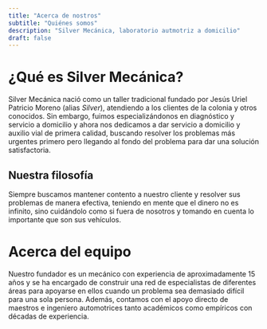 ```yaml
---
title: "Acerca de nostros"
subtitle: "Quiénes somos"
description: "Silver Mecánica, laboratorio autmotriz a domicilio"
draft: false
---
```


# ¿Qué es Silver Mecánica?

Silver Mecánica nació como un taller tradicional fundado por Jesús Uriel Patricio Moreno (alias _Silver_), atendiendo a los clientes de la colonia y otros conocidos. Sin embargo, fuimos especializándonos en diagnóstico y servicio a domicilio y ahora nos dedicamos a dar servicio a domicilio y auxilio vial de primera calidad, buscando resolver los problemas más urgentes primero pero llegando al fondo del problema para dar una solución satisfactoria.

## Nuestra filosofía

Siempre buscamos mantener contento a nuestro cliente y resolver sus problemas de manera efectiva, teniendo en mente que el dinero no es infinito, sino cuidándolo como si fuera de nosotros y tomando en cuenta lo importante que son sus vehículos.

# Acerca del equipo

Nuestro fundador es un mecánico con experiencia de aproximadamente 15 años y se ha encargado de construir una red de especialistas de diferentes áreas para apoyarse en ellos cuando un problema sea demasiado difícil para una sola persona. Además, contamos con el apoyo directo de maestros e ingeniero automotrices tanto académicos como empíricos con décadas de experiencia.
